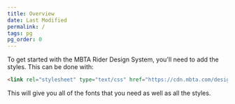 ```yaml
---
title: Overview
date: Last Modified 
permalink: /
tags: pg
pg_order: 0
---
```


To get started with the MBTA Rider Design System, you'll need to add the styles. This can be done with:

```html
<link rel="stylesheet" type="text/css" href="https://cdn.mbta.com/design-system/v0/all.css" />
```

This will give you all of the fonts that you need as well as all the styles.

